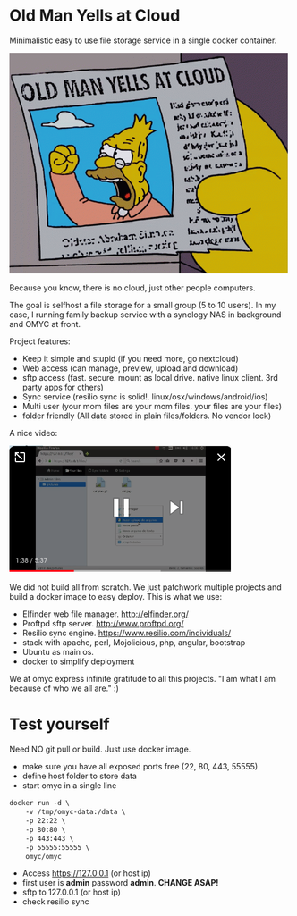# Old Man Yells at Cloud

Minimalistic easy to use file storage service in a single docker container.

![Alt text](docs/omyc.gif)

Because you know, there is no cloud, just other people computers.

The goal is selfhost a file storage for a small group (5 to 10 users). In my case, I running family backup service with a synology NAS in background and OMYC at front.

Project features:

* Keep it simple and stupid (if you need more, go nextcloud)
* Web access (can manage, preview, upload and download)
* sftp access (fast. secure. mount as local drive. native linux client. 3rd party apps for others)
* Sync service (resilio sync is solid!. linux/osx/windows/android/ios)
* Multi user (your mom files are your mom files. your files are your files)
* folder friendly (All data stored in plain files/folders. No vendor lock)

A nice video:

[![OMYC example](docs/omyc-screenshot.png)](http://www.youtube.com/watch?v=eXnrw_33HeQ "OMYC example")


We did not build all from scratch. We just patchwork multiple projects and build a docker image to easy deploy. This is what we use:

* Elfinder web file manager. http://elfinder.org/
* Proftpd sftp server. http://www.proftpd.org/
* Resilio sync engine. https://www.resilio.com/individuals/
* stack with apache, perl, Mojolicious, php, angular, bootstrap
* Ubuntu as main os.
* docker to simplify deployment

We at omyc express infinite gratitude to all this projects. "I am what I am because of who we all are." :)

# Test yourself

Need NO git pull or build. Just use docker image. 

* make sure you have all exposed ports free (22, 80, 443, 55555)
* define host folder to store data
* start omyc in a single line 

```
docker run -d \
	-v /tmp/omyc-data:/data \
	-p 22:22 \
	-p 80:80 \
	-p 443:443 \
	-p 55555:55555 \
	omyc/omyc
```
* Access https://127.0.0.1 (or host ip)
* first user is **admin** password **admin**. **CHANGE ASAP!**
* sftp to 127.0.0.1 (or host ip)
* check resilio sync
